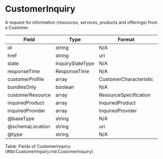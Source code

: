 <!--
    ATTENTION: This file was generated via gradle!
               Do NOT manually edit this file! Any such changes will be overwritten!
-->

# CustomerInquiry

A request for information (resources, services, products and offerings) from a Customer.

| Field | Type | Format | Required |
|-------|---|--------|---|
| id | string | N/A | Yes |
| href | string | uri | No |
| state | InquiryStateType | N/A | Yes |
| responseTime | ResponseTime | N/A | Yes |
| customerProfile | array | CustomerCharacteristic | No |
| bundlesOnly | boolean | N/A | No |
| customerResource | array | ResourceSpecification | No |
| inquiredProduct | array | InquiredProduct | No |
| inquiredProvider | array | InquiredProvider | No |
| \@baseType | string | N/A | No |
| \@schemaLocation | string | uri | No |
| \@type | string | N/A | No |

Table: Fields of CustomerInquiry. {#tbl:CustomerInquiry.md:CustomerInquiry}
